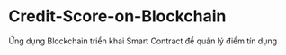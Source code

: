 # Credit-Score-on-Blockchain
Ứng dụng Blockchain triển khai Smart Contract để quản lý điểm tín dụng
